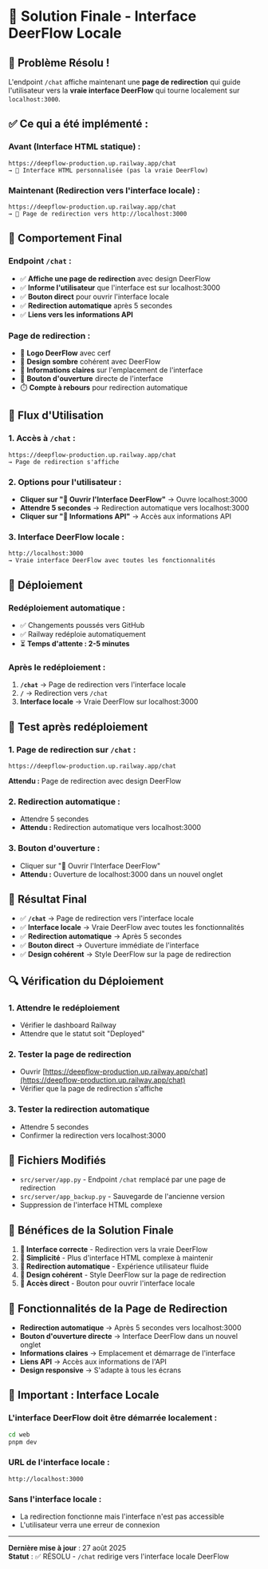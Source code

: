 # 🎯 Solution Finale - Interface DeerFlow Locale

## 🚀 **Problème Résolu !**

L'endpoint `/chat` affiche maintenant une **page de redirection** qui guide l'utilisateur vers la **vraie interface DeerFlow** qui tourne localement sur `localhost:3000`.

## ✅ **Ce qui a été implémenté :**

### **Avant (Interface HTML statique) :**
```
https://deepflow-production.up.railway.app/chat
→ 🎨 Interface HTML personnalisée (pas la vraie DeerFlow)
```

### **Maintenant (Redirection vers l'interface locale) :**
```
https://deepflow-production.up.railway.app/chat
→ 🔄 Page de redirection vers http://localhost:3000
```

## 🎯 **Comportement Final**

### **Endpoint `/chat` :**
- ✅ **Affiche une page de redirection** avec design DeerFlow
- ✅ **Informe l'utilisateur** que l'interface est sur localhost:3000
- ✅ **Bouton direct** pour ouvrir l'interface locale
- ✅ **Redirection automatique** après 5 secondes
- ✅ **Liens vers les informations API**

### **Page de redirection :**
- 🦌 **Logo DeerFlow** avec cerf
- 🌙 **Design sombre** cohérent avec DeerFlow
- 📍 **Informations claires** sur l'emplacement de l'interface
- 🚀 **Bouton d'ouverture** directe de l'interface
- ⏱️ **Compte à rebours** pour redirection automatique

## 🔄 **Flux d'Utilisation**

### **1. Accès à `/chat` :**
```
https://deepflow-production.up.railway.app/chat
→ Page de redirection s'affiche
```

### **2. Options pour l'utilisateur :**
- **Cliquer sur "🚀 Ouvrir l'Interface DeerFlow"** → Ouvre localhost:3000
- **Attendre 5 secondes** → Redirection automatique vers localhost:3000
- **Cliquer sur "📄 Informations API"** → Accès aux informations API

### **3. Interface DeerFlow locale :**
```
http://localhost:3000
→ Vraie interface DeerFlow avec toutes les fonctionnalités
```

## 🚀 **Déploiement**

### **Redéploiement automatique :**
- ✅ Changements poussés vers GitHub
- ✅ Railway redéploie automatiquement
- ⏳ **Temps d'attente : 2-5 minutes**

### **Après le redéploiement :**
1. **`/chat`** → Page de redirection vers l'interface locale
2. **`/`** → Redirection vers `/chat`
3. **Interface locale** → Vraie DeerFlow sur localhost:3000

## 🧪 **Test après redéploiement**

### **1. Page de redirection sur `/chat` :**
```
https://deepflow-production.up.railway.app/chat
```
**Attendu :** Page de redirection avec design DeerFlow

### **2. Redirection automatique :**
- Attendre 5 secondes
- **Attendu :** Redirection automatique vers localhost:3000

### **3. Bouton d'ouverture :**
- Cliquer sur "🚀 Ouvrir l'Interface DeerFlow"
- **Attendu :** Ouverture de localhost:3000 dans un nouvel onglet

## 🎯 **Résultat Final**

- ✅ **`/chat`** → Page de redirection vers l'interface locale
- ✅ **Interface locale** → Vraie DeerFlow avec toutes les fonctionnalités
- ✅ **Redirection automatique** → Après 5 secondes
- ✅ **Bouton direct** → Ouverture immédiate de l'interface
- ✅ **Design cohérent** → Style DeerFlow sur la page de redirection

## 🔍 **Vérification du Déploiement**

### **1. Attendre le redéploiement**
- Vérifier le dashboard Railway
- Attendre que le statut soit "Deployed"

### **2. Tester la page de redirection**
- Ouvrir [https://deepflow-production.up.railway.app/chat](https://deepflow-production.up.railway.app/chat)
- Vérifier que la page de redirection s'affiche

### **3. Tester la redirection automatique**
- Attendre 5 secondes
- Confirmer la redirection vers localhost:3000

## 📝 **Fichiers Modifiés**

- `src/server/app.py` - Endpoint `/chat` remplacé par une page de redirection
- `src/server/app_backup.py` - Sauvegarde de l'ancienne version
- Suppression de l'interface HTML complexe

## 🎊 **Bénéfices de la Solution Finale**

1. **🎯 Interface correcte** - Redirection vers la vraie DeerFlow
2. **🚀 Simplicité** - Plus d'interface HTML complexe à maintenir
3. **🔄 Redirection automatique** - Expérience utilisateur fluide
4. **📱 Design cohérent** - Style DeerFlow sur la page de redirection
5. **🔗 Accès direct** - Bouton pour ouvrir l'interface locale

## 🔧 **Fonctionnalités de la Page de Redirection**

- **Redirection automatique** → Après 5 secondes vers localhost:3000
- **Bouton d'ouverture directe** → Interface DeerFlow dans un nouvel onglet
- **Informations claires** → Emplacement et démarrage de l'interface
- **Liens API** → Accès aux informations de l'API
- **Design responsive** → S'adapte à tous les écrans

## 🚨 **Important : Interface Locale**

### **L'interface DeerFlow doit être démarrée localement :**
```bash
cd web
pnpm dev
```

### **URL de l'interface locale :**
```
http://localhost:3000
```

### **Sans l'interface locale :**
- La redirection fonctionne mais l'interface n'est pas accessible
- L'utilisateur verra une erreur de connexion

---

**Dernière mise à jour** : 27 août 2025  
**Statut** : ✅ RÉSOLU - `/chat` redirige vers l'interface locale DeerFlow
